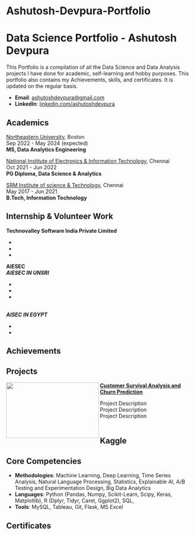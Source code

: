 # Ashutosh-Devpura-Portfolio

# Data Science Portfolio - Ashutosh Devpura
This Portfolio is a compilation of all the Data Science and Data Analysis projects I have done for academic, self-learning and hobby purposes. This portfolio also contains my Achievements, skills, and certificates. It is updated on the regular basis.

- **Email**: [ashutoshdevpura@gmail.com](ashutoshdevpura@gmail.com)
- **LinkedIn**: [linkedin.com/ashutoshdevpura](https://www.linkedin.com/in/ashutoshdevpura/)

## Academics
 [Northeastern University](https://www.northeastern.edu/), Boston
 <br>Sep 2022 - May 2024 (expected)
 <br>**MS, Data Analytics Engineering**


 [National Institute of Electronics & Information Technology](https://nielit.gov.in/chennai/), Chennai
<br>Oct 2021 - Jun 2022
<br>**PG Diploma, Data Science & Analytics**  

    
 [SRM Institute of science & Technology](https://www.srmist.edu.in/), Chennai
 <br>May 2017 - Jun 2021
 <br>**B.Tech, Information Technology**

    
 
 ## Internship & Volunteer Work
**Technovalley Software India Private Limited** 

-
-
-



**AIESEC**
 <br>***AIESEC IN UNSRI***
 
 -
 -
 -
 
 <br>***AISEC IN EGYPT***
 
  -
  -
    

 
## Achievements



## Projects

<img align="left" width="250" height="150" src="https://github.com/archd3sai/Portfolio/blob/master/Images/telecom.jpg"> **[Customer Survival Analysis and Churn Prediction](https://github.com/archd3sai/Customer-Survival-Analysis-and-Churn-Prediction)**

Project Description<br>
Project Description<br>
Project Description<br>
<br />


## Kaggle

    

## Core Competencies

- **Methodologies**: Machine Learning, Deep Learning, Time Series Analysis, Natural Language Processing, Statistics, Explainable AI, A/B Testing and Experimentation Design, Big Data Analytics
- **Languages**: Python (Pandas, Numpy, Scikit-Learn, Scipy, Keras, Matplotlib), R (Dplyr, Tidyr, Caret, Ggplot2), SQL,
- **Tools**: MySQL, Tableau, Git, Flask, MS Excel

## Certificates

